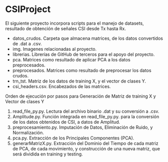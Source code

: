 # CSIProject

El siguiente proyecto incorpora scripts para el manejo de datasets, resultado de obtención de señales CSI desde Tx hasta Rx.
* datos_crudos. Carpeta que almacena matrices, de los datos convertidos de .dat a .csv.
* img. Imagenes relacionadas al proyecto.
* librerias. Librerías de GitHub de terceros para el apoyo del proyecto.
* pca. Matrices como resultado de aplicar PCA a los datos preprocesados.
* preprocesados. Matrices como resultado de preprocesar los datos crudos.
* trn_tst. Matriz de los datos de training X, y el vector de clases Y.
* csi_headers.csv. Encabezados de las matrices.

Orden de ejecución por pasos para Generación de Matriz de training X y Vector de clases Y
1.	read_file_py.py. Lectura del archivo binario .dat y su conversión a .csv.
2.	Amplitude.py. Función integrada en  read_file_py.py.  para la conversión de los datos obtenidos de CSI, a datos de Amplitud.
3.	preprocesamiento.py. Imputación de Datos, Eliminación de Ruido, y Normalización.
4.	pca.py. Extracción de los Principales Componentes (PCA).
5.	generarMatrizX.py. Extracción del Dominio del Tiempo de cada matriz de PCA, de cada movimiento, y construcción de una nueva matriz, que será dividida en training y testing.
